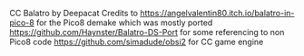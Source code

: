 CC Balatro by Deepacat
Credits to
<https://angelvalentin80.itch.io/balatro-in-pico-8> for the Pico8 demake which was mostly ported
<https://github.com/Haynster/Balatro-DS-Port> for some referencing to non Pico8 code
<https://github.com/simadude/obsi2> for CC game engine
